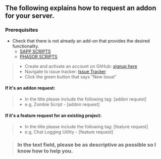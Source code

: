 ## The following explains how to request an addon for your server.

### Prerequisites
    

* Check that there is not already an add-on that provides the desired functionality.
    * [SAPP SCRIPTS](https://github.com/Chalwk77/HALO-SCRIPT-PROJECTS/tree/master/SAPP%20SCRIPTS)
    * [PHASOR SCRIPTS](https://github.com/Chalwk77/HALO-SCRIPT-PROJECTS/tree/master/PHASOR%20SCRIPTS)
    
> * Create and activate an account on GitHub: [signup here](https://github.com/join?source=header-repo)
> * Navigate to issue tracker: [Issue Tracker](https://github.com/Chalwk77/HALO-SCRIPT-PROJECTS/issues)
> * Click the green button that says "New Issue"

#### If it's an addon request:
> * In the title please include the following tag: [addon request]
> * e.g, Zombie Script - [addon request]

#### If it's a feature request for an existing project:
> * In the title please include the following tag: [feature request]
> * e.g, Chat Logging Utility - [feature request]

    
> ### In the text field, please be as descriptive as possible so I know how to help you.
